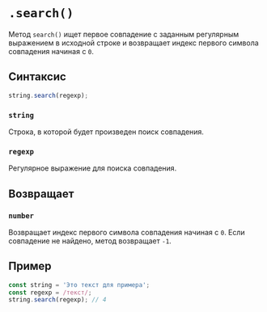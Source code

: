 # `.search()`

Метод `search()` ищет первое совпадение с заданным регулярным выражением в исходной строке и возвращает индекс первого символа совпадения начиная с `0`.

## Синтаксис

```js
string.search(regexp);
```

### `string`

Строка, в которой будет произведен поиск совпадения.

### `regexp`

Регулярное выражение для поиска совпадения.

## Возвращает

### `number`

Возвращает индекс первого символа совпадения начиная с `0`. Если совпадение не найдено, метод возвращает `-1`.

## Пример

```js
const string = 'Это текст для примера';
const regexp = /текст/;
string.search(regexp); // 4
```
